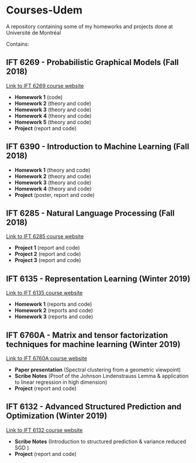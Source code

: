 # Courses-Udem
A repository containing some of my homeworks and projects done at Université de Montréal

Contains:

## IFT 6269 - Probabilistic Graphical Models (Fall 2018)

[Link to IFT 6269 course website]( http://www.iro.umontreal.ca/~slacoste/teaching/ift6269/A18/ )

* **Homework 1** (code)
* **Homework 2** (theory and code)
* **Homework 3** (theory and code)
* **Homework 4** (theory and code)
* **Homework 5** (theory and code)
* **Project** (report and code)

## IFT 6390 - Introduction to Machine Learning (Fall 2018)

* **Homework 1** (theory and code)
* **Homework 2** (theory and code)
* **Homework 3** (theory and code)
* **Homework 4** (theory and code)
* **Project** (poster, report and code)

## IFT 6285 - Natural Language Processing (Fall 2018)

[Link to IFT 6285 course website](http://www-labs.iro.umontreal.ca/~felipe/IFT6285-Automne2018/frontal.php?page=cours.html)

* **Project 1** (report and code)
* **Project 2** (report and code)
* **Project 3** (report and code)

## IFT 6135 - Representation Learning (Winter 2019)

[Link to IFT 6135 course website](https://sites.google.com/mila.quebec/ift6135)

* **Homework 1** (reports and code)
* **Homework 2** (reports and code)
* **Homework 3** (reports and code)

## IFT 6760A - Matrix and tensor factorization techniques for machine learning (Winter 2019)

[Link to IFT 6760A course website](https://www-labs.iro.umontreal.ca/~grabus/courses/ift6760a-w19.html)

* **Paper presentation** (Spectral clustering from a geometric viewpoint)
* **Scribe Notes** (Proof of the Johnson Lindenstrauss Lemma & application to linear regression in high dimension)
* **Project** (report and code)

## IFT 6132 - Advanced Structured Prediction and Optimization (Winter 2019)

[Link to IFT 6132 course website](http://www.iro.umontreal.ca/~slacoste/teaching/ift6132/W19/)

* **Scribe Notes** (Introduction to structured prediction & variance reduced SGD )
* **Project** (report and code)
